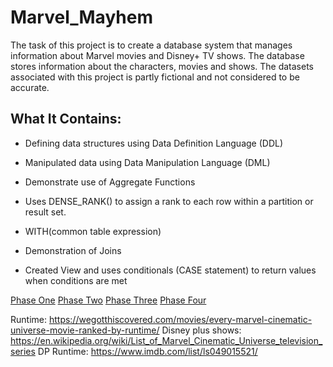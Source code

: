 # Marvel_Mayhem

The task of this project is to create a database system that manages information about Marvel movies and Disney+ TV shows. The database stores information about the characters, movies and shows. The datasets associated with this project is partly fictional and not considered to be accurate.

## What It Contains:

* Defining data structures using Data Definition Language (DDL)

* Manipulated data using Data Manipulation Language (DML)

* Demonstrate use of Aggregate Functions

* Uses DENSE_RANK() to assign a rank to each row within a partition or result set.

* WITH(common table expression)

* Demonstration of Joins

* Created View and uses conditionals (CASE statement) to return values when conditions are met




[Phase One](https://en.wikipedia.org/wiki/Marvel_Cinematic_Universe:_Phase_One) 
[Phase Two](https://en.wikipedia.org/wiki/Marvel_Cinematic_Universe:_Phase_Two) 
[Phase Three](https://en.wikipedia.org/wiki/Marvel_Cinematic_Universe:_Phase_Three) 
[Phase Four](https://en.wikipedia.org/wiki/Marvel_Cinematic_Universe:_Phase_Four) 

Runtime: https://wegotthiscovered.com/movies/every-marvel-cinematic-universe-movie-ranked-by-runtime/
Disney plus shows: https://en.wikipedia.org/wiki/List_of_Marvel_Cinematic_Universe_television_series
DP Runtime: https://www.imdb.com/list/ls049015521/

